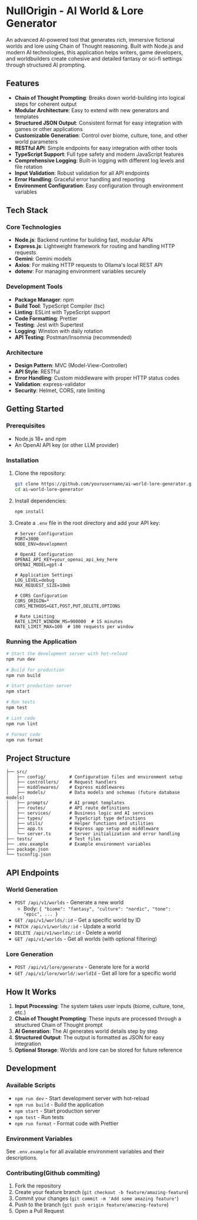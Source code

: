 # NullOrigin - AI World & Lore Generator

An advanced AI-powered tool that generates rich, immersive fictional worlds and lore using Chain of Thought reasoning. Built with Node.js and modern AI technologies, this application helps writers, game developers, and worldbuilders create cohesive and detailed fantasy or sci-fi settings through structured AI prompting.

## Features

- **Chain of Thought Prompting**: Breaks down world-building into logical steps for coherent output
- **Modular Architecture**: Easy to extend with new generators and templates
- **Structured JSON Output**: Consistent format for easy integration with games or other applications
- **Customizable Generation**: Control over biome, culture, tone, and other world parameters
- **RESTful API**: Simple endpoints for easy integration with other tools
- **TypeScript Support**: Full type safety and modern JavaScript features
- **Comprehensive Logging**: Built-in logging with different log levels and file rotation
- **Input Validation**: Robust validation for all API endpoints
- **Error Handling**: Graceful error handling and reporting
- **Environment Configuration**: Easy configuration through environment variables

## Tech Stack

### Core Technologies
- **Node.js**: Backend runtime for building fast, modular APIs
- **Express.js**: Lightweight framework for routing and handling HTTP requests
- **Gemini**: Gemini models
- **Axios**: For making HTTP requests to Ollama's local REST API
- **dotenv**: For managing environment variables securely

### Development Tools
- **Package Manager**: npm
- **Build Tool**: TypeScript Compiler (tsc)
- **Linting**: ESLint with TypeScript support
- **Code Formatting**: Prettier
- **Testing**: Jest with Supertest
- **Logging**: Winston with daily rotation
- **API Testing**: Postman/Insomnia (recommended)

### Architecture
- **Design Pattern**: MVC (Model-View-Controller)
- **API Style**: RESTful
- **Error Handling**: Custom middleware with proper HTTP status codes
- **Validation**: express-validator
- **Security**: Helmet, CORS, rate limiting

## Getting Started

### Prerequisites
    
- Node.js 18+ and npm
- An OpenAI API key (or other LLM provider)

### Installation

1. Clone the repository:
   ```bash
   git clone https://github.com/yourusername/ai-world-lore-generator.git
   cd ai-world-lore-generator
   ```

2. Install dependencies:
   ```bash
   npm install
   ```

3. Create a `.env` file in the root directory and add your API key:
   ```env
   # Server Configuration
   PORT=3000
   NODE_ENV=development
   
   # OpenAI Configuration
   OPENAI_API_KEY=your_openai_api_key_here
   OPENAI_MODEL=gpt-4
   
   # Application Settings
   LOG_LEVEL=debug
   MAX_REQUEST_SIZE=10mb
   
   # CORS Configuration
   CORS_ORIGIN=*
   CORS_METHODS=GET,POST,PUT,DELETE,OPTIONS
   
   # Rate Limiting
   RATE_LIMIT_WINDOW_MS=900000  # 15 minutes
   RATE_LIMIT_MAX=100  # 100 requests per window
   ```

### Running the Application

```bash
# Start the development server with hot-reload
npm run dev

# Build for production
npm run build

# Start production server
npm start

# Run tests
npm test

# Lint code
npm run lint

# Format code
npm run format
```

## Project Structure

```
├── src/
│   ├── config/         # Configuration files and environment setup
│   ├── controllers/    # Request handlers
│   ├── middlewares/    # Express middlewares
│   ├── models/         # Data models and schemas (future database models)
│   ├── prompts/        # AI prompt templates
│   ├── routes/         # API route definitions
│   ├── services/       # Business logic and AI services
│   ├── types/          # TypeScript type definitions
│   ├── utils/          # Helper functions and utilities
│   ├── app.ts          # Express app setup and middleware
│   └── server.ts       # Server initialization and error handling
├── tests/              # Test files
├── .env.example        # Example environment variables
├── package.json
└── tsconfig.json
```

## API Endpoints

### World Generation
- `POST /api/v1/worlds` - Generate a new world
  - Body: `{ "biome": "fantasy", "culture": "nordic", "tone": "epic", ... }`
- `GET /api/v1/worlds/:id` - Get a specific world by ID
- `PATCH /api/v1/worlds/:id` - Update a world
- `DELETE /api/v1/worlds/:id` - Delete a world
- `GET /api/v1/worlds` - Get all worlds (with optional filtering)

### Lore Generation
- `POST /api/v1/lore/generate` - Generate lore for a world
- `GET /api/v1/lore/world/:worldId` - Get all lore for a specific world

## How It Works

1. **Input Processing**: The system takes user inputs (biome, culture, tone, etc.)
2. **Chain of Thought Prompting**: These inputs are processed through a structured Chain of Thought prompt
3. **AI Generation**: The AI generates world details step by step
4. **Structured Output**: The output is formatted as JSON for easy integration
5. **Optional Storage**: Worlds and lore can be stored for future reference

## Development

### Available Scripts

- `npm run dev` - Start development server with hot-reload
- `npm run build` - Build the application
- `npm start` - Start production server
- `npm test` - Run tests
- `npm run format` - Format code with Prettier

### Environment Variables

See `.env.example` for all available environment variables and their descriptions.

### Contributing(Github commiting)

1. Fork the repository
2. Create your feature branch (`git checkout -b feature/amazing-feature`)
3. Commit your changes (`git commit -m 'Add some amazing feature'`)
4. Push to the branch (`git push origin feature/amazing-feature`)
5. Open a Pull Request

